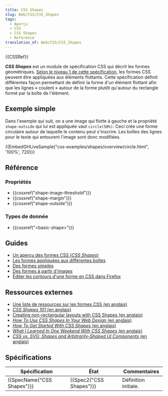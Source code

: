 ```yaml
---
title: CSS Shapes
slug: Web/CSS/CSS_Shapes
tags:
  - Aperçu
  - CSS
  - CSS Shapes
  - Reference
translation_of: Web/CSS/CSS_Shapes
---
```


{{CSSRef}}

**_CSS Shapes_** est un module de spécification CSS qui décrit les formes géométriques. [Selon le niveau 1 de cette spécification](https://drafts.csswg.org/css-shapes/), les formes CSS peuvent être appliquées aux éléments flottants. Cette spécification définit différentes façon permettant de définir la forme d'un élément flottant afin que les lignes « coulent » autour de la forme plutôt qu'autour du rectangle formé par la boîte de l'élément.

## Exemple simple

Dans l'exemple qui suit, on a une image qui flotte à gauche et la propriété `shape-outside` qui lui est appliquée vaut `circle(50%)`. Ceci crée une forme circulaire autour de laquelle le contenu peut s'inscrire. Les boîtes des lignes pour le texte qui entourent l'image sont donc modifiées.

{{EmbedGHLiveSample("css-examples/shapes/overview/circle.html", '100%', 720)}}

## Référence

### Propriétés

- {{cssxref("shape-image-threshold")}}
- {{cssxref("shape-margin")}}
- {{cssxref("shape-outside")}}

### Types de donnée

- {{cssxref("&lt;basic-shape&gt;")}}

## Guides

- [Un aperçu des formes CSS (_CSS Shapes_)](/fr/docs/Web/CSS/CSS_Shapes/Overview_of_CSS_Shapes)
- [Les formes appliquées aux différentes boîtes](/fr/docs/Web/CSS/CSS_Shapes/Shapes_From_Box_Values)
- [Des formes simples](/fr/docs/Web/CSS/CSS_Shapes/Basic_Shapes)
- [Des formes à partir d'images](/fr/docs/Web/CSS/CSS_Shapes/Shapes_From_Images)
- [Éditer les contours d'une forme en CSS dans Firefox](/fr/docs/Tools/Page_Inspector/How_to/Edit_CSS_shapes)

## Ressources externes

- [Une liste de ressources sur les formes CSS (en anglais)](https://codepen.io/KristopherVanSant/post/css-shapes-resources)
- [_CSS Shapes 101_ (en anglais)](https://alistapart.com/article/css-shapes-101)
- [Creating non-rectangular layouts with CSS Shapes (en anglais)](https://www.sarasoueidan.com/blog/css-shapes/)
- [_How To Use CSS Shapes In Your Web Design_ (en anglais)](https://webdesign.tutsplus.com/tutorials/how-to-use-css-shapes-in-your-web-design--cms-27498)
- [_How To Get Started With CSS Shapes_ (en anglais)](https://www.webdesignerdepot.com/2015/03/how-to-get-started-with-css-shapes/)
- [_What I Learned In One Weekend With CSS Shapes_ (en anglais)](https://medium.com/@MHarreither/what-i-learned-in-one-weekend-with-css-shapes-66ae9be69cc5)
- [_CSS vs. SVG: Shapes and Arbitrarily-Shaped UI Components_ (en anglais)](https://theblog.adobe.com/css-vs-svg-shapes-and-arbitrarily-shaped-ui-components/)

## Spécifications

| Spécification                        | État                             | Commentaires         |
| ------------------------------------ | -------------------------------- | -------------------- |
| {{SpecName("CSS Shapes")}} | {{Spec2("CSS Shapes")}} | Définition initiale. |
